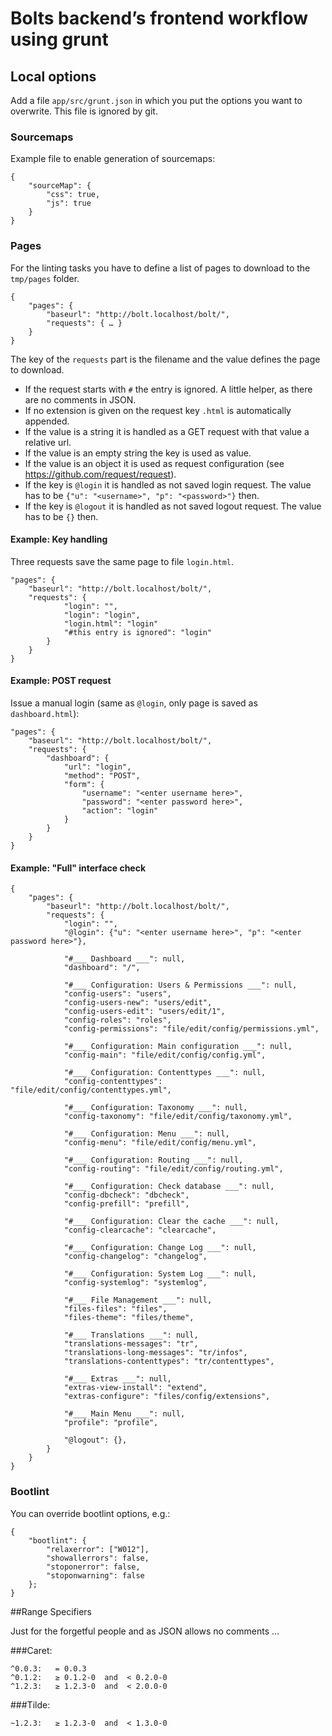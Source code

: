 # Bolts backend’s frontend workflow using grunt

## Local options

Add a file ``app/src/grunt.json`` in which you put the options you want to overwrite.
This file is ignored by git.

### Sourcemaps

Example file to enable generation of sourcemaps:

    {
        "sourceMap": {
            "css": true,
            "js": true
        }
    }

### Pages

For the linting tasks you have to define a list of pages to download to the ``tmp/pages`` folder.

    {
        "pages": {
            "baseurl": "http://bolt.localhost/bolt/",
            "requests": { … }
        }
    }

The key of the ``requests`` part is the filename and the value defines the page to download.

- If the request starts with ``#`` the entry is ignored. A little helper, as there are no comments in JSON.
- If no extension is given on the request key ``.html`` is automatically appended.
- If the value is a string it is handled as a GET request with that value a relative url.
- If the value is an empty string the key is used as value.
- If the value is an object it is used as request configuration (see https://github.com/request/request).
- If the key is ``@login`` it is handled as not saved login request.
  The value has to be ``{"u": "<username>", "p": "<password>"}`` then.
- If the key is ``@logout`` it is handled as not saved logout request. The value has to be ``{}`` then.

#### Example: Key handling

Three requests save the same page to file ``login.html``.

    "pages": {
        "baseurl": "http://bolt.localhost/bolt/",
        "requests": {
                "login": "",
                "login": "login",
                "login.html": "login"
                "#this entry is ignored": "login"
            }
        }
    }

#### Example: POST request

Issue a manual login (same as ``@login``, only page is saved as ``dashboard.html``):

    "pages": {
        "baseurl": "http://bolt.localhost/bolt/",
        "requests": {
            "dashboard": {
                "url": "login",
                "method": "POST",
                "form": {
                    "username": "<enter username here>",
                    "password": "<enter password here>",
                    "action": "login"
                }
            }
        }
    }

#### Example: "Full" interface check
    {
        "pages": {
            "baseurl": "http://bolt.localhost/bolt/",
            "requests": {
                "login": "",
                "@login": {"u": "<enter username here>", "p": "<enter password here>"},

                "#___ Dashboard ___": null,
                "dashboard": "/",

                "#___ Configuration: Users & Permissions ___": null,
                "config-users": "users",
                "config-users-new": "users/edit",
                "config-users-edit": "users/edit/1",
                "config-roles": "roles",
                "config-permissions": "file/edit/config/permissions.yml",

                "#___ Configuration: Main configuration ___": null,
                "config-main": "file/edit/config/config.yml",

                "#___ Configuration: Contenttypes ___": null,
                "config-contenttypes": "file/edit/config/contenttypes.yml",

                "#___ Configuration: Taxonomy ___": null,
                "config-taxonomy": "file/edit/config/taxonomy.yml",

                "#___ Configuration: Menu ___": null,
                "config-menu": "file/edit/config/menu.yml",

                "#___ Configuration: Routing ___": null,
                "config-routing": "file/edit/config/routing.yml",

                "#___ Configuration: Check database ___": null,
                "config-dbcheck": "dbcheck",
                "config-prefill": "prefill",

                "#___ Configuration: Clear the cache ___": null,
                "config-clearcache": "clearcache",

                "#___ Configuration: Change Log ___": null,
                "config-changelog": "changelog",

                "#___ Configuration: System Log ___": null,
                "config-systemlog": "systemlog",

                "#___ File Management ___": null,
                "files-files": "files",
                "files-theme": "files/theme",

                "#___ Translations ___": null,
                "translations-messages": "tr",
                "translations-long-messages": "tr/infos",
                "translations-contenttypes": "tr/contenttypes",

                "#___ Extras ___": null,
                "extras-view-install": "extend",
                "extras-configure": "files/config/extensions",

                "#___ Main Menu ___": null,
                "profile": "profile",

                "@logout": {},
            }
        }
    }

### Bootlint

You can override bootlint options, e.g.:

    {
        "bootlint": {
            "relaxerror": ["W012"],
            "showallerrors": false,
            "stoponerror": false,
            "stoponwarning": false
        };
    }


##Range Specifiers

Just for the forgetful people and as JSON allows no comments …

###Caret:

    ^0.0.3:   = 0.0.3
    ^0.1.2:   ≥ 0.1.2-0  and  < 0.2.0-0
    ^1.2.3:   ≥ 1.2.3-0  and  < 2.0.0-0

###Tilde:

    ~1.2.3:   ≥ 1.2.3-0  and  < 1.3.0-0
